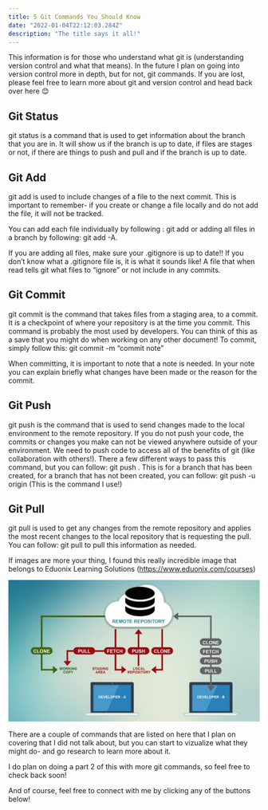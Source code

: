 ```yaml
---
title: 5 Git Commands You Should Know
date: "2022-01-04T22:12:03.284Z"
description: "The title says it all!"
---
```


This information is for those who understand what git is (understanding version control and what that means). In the future I plan on going into version control more in depth, but for not, git commands. 
If you are lost, please feel free to learn more about git and version control and head back over here 😊 

## Git Status

git status is a command that is used to get information about the branch that you are in. It will show us if the branch is up to date, if files are stages or not, if there are things to push and pull and if the branch is up to date.

## Git Add

git add is used to include changes of a file to the next commit. This is important to remember- if you create or change a file locally and do not add the file, it will not be tracked. 

You can add each file individually by following : git add <filename> or adding all files in a branch by following: git add -A. 

If you are adding all files, make sure your .gitignore is up to date!! If you don’t know what a .gitignore file is, it is what it sounds like! A file that when read tells git what files to “ignore” or not include in any commits. 

## Git Commit

git commit is the command that takes files from a staging area, to a commit. It is a checkpoint of where your repository is at the time you commit. This command is probably the most used by developers. You can think of this as a save that you might do when working on any other document! To commit, simply follow this: git commit -m “commit note”

When committing, it is important to note that a note is needed. In your note you can explain briefly what changes have been made or the reason for the commit.  

## Git Push


git push is the command that is used to send changes made to the local environment to the remote repository.  If you do not push your code, the commits or changes you make can not be viewed anywhere outside of your environment. We need to push code to access all of the benefits of git (like collaboration with others!). There a few different ways to pass this command, but you can follow: git push <remote> <branch-name>. This is for a branch that has been created, for a branch that has not been created, you can follow: git push -u origin <branch-name> (This is the command I use!)

## Git Pull

git pull is used to get any changes from the remote repository and applies the most recent changes to the local repository that is requesting the pull. You can follow: git pull <remote>  to pull this information as needed.  


If images are more your thing, I found this really incredible image that belongs to Eduonix Learning Solutions (https://www.eduonix.com/courses)

!["git"](./maxresdefault.jpg)

There are a couple of commands that are listed on here that I plan on covering that I did not talk about, but you can start to vizualize what they might do- and go research to learn more about it.  

I do plan on doing a part 2 of this with more git commands, so feel free to check back soon!

And of course, feel free to connect with me by clicking any of the buttons below! 